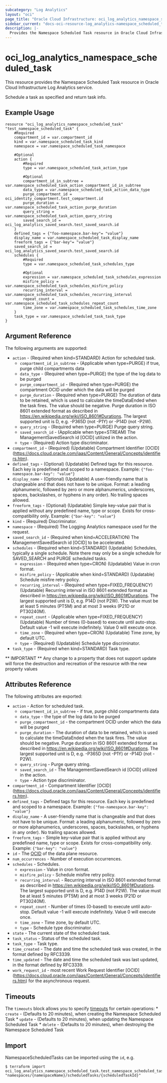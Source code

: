 ```yaml
---
subcategory: "Log Analytics"
layout: "oci"
page_title: "Oracle Cloud Infrastructure: oci_log_analytics_namespace_scheduled_task"
sidebar_current: "docs-oci-resource-log_analytics-namespace_scheduled_task"
description: |-
  Provides the Namespace Scheduled Task resource in Oracle Cloud Infrastructure Log Analytics service
---
```


# oci_log_analytics_namespace_scheduled_task
This resource provides the Namespace Scheduled Task resource in Oracle Cloud Infrastructure Log Analytics service.

Schedule a task as specified and return task info.

## Example Usage

```hcl
resource "oci_log_analytics_namespace_scheduled_task" "test_namespace_scheduled_task" {
	#Required
	compartment_id = var.compartment_id
	kind = var.namespace_scheduled_task_kind
	namespace = var.namespace_scheduled_task_namespace

	#Optional
	action {
		#Required
		type = var.namespace_scheduled_task_action_type

		#Optional
		compartment_id_in_subtree = var.namespace_scheduled_task_action_compartment_id_in_subtree
		data_type = var.namespace_scheduled_task_action_data_type
		purge_compartment_id = oci_identity_compartment.test_compartment.id
		purge_duration = var.namespace_scheduled_task_action_purge_duration
		query_string = var.namespace_scheduled_task_action_query_string
		saved_search_id = oci_log_analytics_saved_search.test_saved_search.id
	}
	defined_tags = {"foo-namespace.bar-key"= "value"}
	display_name = var.namespace_scheduled_task_display_name
	freeform_tags = {"bar-key"= "value"}
	saved_search_id = oci_log_analytics_saved_search.test_saved_search.id
	schedules {
		#Required
		type = var.namespace_scheduled_task_schedules_type

		#Optional
		expression = var.namespace_scheduled_task_schedules_expression
		misfire_policy = var.namespace_scheduled_task_schedules_misfire_policy
		recurring_interval = var.namespace_scheduled_task_schedules_recurring_interval
		repeat_count = var.namespace_scheduled_task_schedules_repeat_count
		time_zone = var.namespace_scheduled_task_schedules_time_zone
	}
	task_type = var.namespace_scheduled_task_task_type
}
```

## Argument Reference

The following arguments are supported:

* `action` - (Required when kind=STANDARD) Action for scheduled task.
	* `compartment_id_in_subtree` - (Applicable when type=PURGE) if true, purge child compartments data
	* `data_type` - (Required when type=PURGE) the type of the log data to be purged
	* `purge_compartment_id` - (Required when type=PURGE) the compartment OCID under which the data will be purged
	* `purge_duration` - (Required when type=PURGE) The duration of data to be retained, which is used to calculate the timeDataEnded when the task fires. The value should be negative. Purge duration in ISO 8601 extended format as described in https://en.wikipedia.org/wiki/ISO_8601#Durations. The largest supported unit is D, e.g. -P365D (not -P1Y) or -P14D (not -P2W). 
	* `query_string` - (Required when type=PURGE) Purge query string.
	* `saved_search_id` - (Applicable when type=STREAM) The ManagementSavedSearch id [OCID] utilized in the action.
	* `type` - (Required) Action type discriminator.
* `compartment_id` - (Required) (Updatable) Compartment Identifier [OCID] (https://docs.cloud.oracle.com/iaas/Content/General/Concepts/identifiers.htm).
* `defined_tags` - (Optional) (Updatable) Defined tags for this resource. Each key is predefined and scoped to a namespace. Example: `{"foo-namespace.bar-key": "value"}` 
* `display_name` - (Optional) (Updatable) A user-friendly name that is changeable and that does not have to be unique. Format: a leading alphanumeric, followed by zero or more alphanumerics, underscores, spaces, backslashes, or hyphens in any order). No trailing spaces allowed. 
* `freeform_tags` - (Optional) (Updatable) Simple key-value pair that is applied without any predefined name, type or scope. Exists for cross-compatibility only. Example: `{"bar-key": "value"}` 
* `kind` - (Required) Discriminator.
* `namespace` - (Required) The Logging Analytics namespace used for the request. 
* `saved_search_id` - (Required when kind=ACCELERATION) The ManagementSavedSearch id [OCID] to be accelerated.
* `schedules` - (Required when kind=STANDARD) (Updatable) Schedules, typically a single schedule. Note there may only be a single schedule for SAVED_SEARCH and PURGE scheduled tasks. 
	* `expression` - (Required when type=CRON) (Updatable) Value in cron format.
	* `misfire_policy` - (Applicable when kind=STANDARD) (Updatable) Schedule misfire retry policy.
	* `recurring_interval` - (Required when type=FIXED_FREQUENCY) (Updatable) Recurring interval in ISO 8601 extended format as described in https://en.wikipedia.org/wiki/ISO_8601#Durations. The largest supported unit is D, e.g. P14D (not P2W). The value must be at least 5 minutes (PT5M) and at most 3 weeks (P21D or PT30240M). 
	* `repeat_count` - (Applicable when type=FIXED_FREQUENCY) (Updatable) Number of times (0-based) to execute until auto-stop. Default value -1 will execute indefinitely. Value 0 will execute once. 
	* `time_zone` - (Required when type=CRON) (Updatable) Time zone, by default UTC.
	* `type` - (Required) (Updatable) Schedule type discriminator.
* `task_type` - (Required when kind=STANDARD) Task type.


** IMPORTANT **
Any change to a property that does not support update will force the destruction and recreation of the resource with the new property values

## Attributes Reference

The following attributes are exported:

* `action` - Action for scheduled task.
	* `compartment_id_in_subtree` - if true, purge child compartments data
	* `data_type` - the type of the log data to be purged
	* `purge_compartment_id` - the compartment OCID under which the data will be purged
	* `purge_duration` - The duration of data to be retained, which is used to calculate the timeDataEnded when the task fires. The value should be negative. Purge duration in ISO 8601 extended format as described in https://en.wikipedia.org/wiki/ISO_8601#Durations. The largest supported unit is D, e.g. -P365D (not -P1Y) or -P14D (not -P2W). 
	* `query_string` - Purge query string.
	* `saved_search_id` - The ManagementSavedSearch id [OCID] utilized in the action.
	* `type` - Action type discriminator.
* `compartment_id` - Compartment Identifier [OCID] (https://docs.cloud.oracle.com/iaas/Content/General/Concepts/identifiers.htm).
* `defined_tags` - Defined tags for this resource. Each key is predefined and scoped to a namespace. Example: `{"foo-namespace.bar-key": "value"}` 
* `display_name` - A user-friendly name that is changeable and that does not have to be unique. Format: a leading alphanumeric, followed by zero or more alphanumerics, underscores, spaces, backslashes, or hyphens in any order). No trailing spaces allowed. 
* `freeform_tags` - Simple key-value pair that is applied without any predefined name, type or scope. Exists for cross-compatibility only. Example: `{"bar-key": "value"}` 
* `id` - The [OCID](https://docs.cloud.oracle.com/iaas/Content/General/Concepts/identifiers.htm) of the data plane resource. 
* `num_occurrences` - Number of execution occurrences.
* `schedules` - Schedules.
	* `expression` - Value in cron format.
	* `misfire_policy` - Schedule misfire retry policy.
	* `recurring_interval` - Recurring interval in ISO 8601 extended format as described in https://en.wikipedia.org/wiki/ISO_8601#Durations. The largest supported unit is D, e.g. P14D (not P2W). The value must be at least 5 minutes (PT5M) and at most 3 weeks (P21D or PT30240M). 
	* `repeat_count` - Number of times (0-based) to execute until auto-stop. Default value -1 will execute indefinitely. Value 0 will execute once. 
	* `time_zone` - Time zone, by default UTC.
	* `type` - Schedule type discriminator.
* `state` - The current state of the scheduled task.
* `task_status` - Status of the scheduled task.
* `task_type` - Task type.
* `time_created` - The date and time the scheduled task was created, in the format defined by RFC3339. 
* `time_updated` - The date and time the scheduled task was last updated, in the format defined by RFC3339. 
* `work_request_id` - most recent Work Request Identifier [OCID] (https://docs.cloud.oracle.com/iaas/Content/General/Concepts/identifiers.htm) for the asynchronous request.

## Timeouts

The `timeouts` block allows you to specify [timeouts](https://registry.terraform.io/providers/hashicorp/oci/latest/docs/guides/changing_timeouts) for certain operations:
	* `create` - (Defaults to 20 minutes), when creating the Namespace Scheduled Task
	* `update` - (Defaults to 20 minutes), when updating the Namespace Scheduled Task
	* `delete` - (Defaults to 20 minutes), when destroying the Namespace Scheduled Task


## Import

NamespaceScheduledTasks can be imported using the `id`, e.g.

```
$ terraform import oci_log_analytics_namespace_scheduled_task.test_namespace_scheduled_task "namespaces/{namespaceName}/scheduledTasks/{scheduledTaskId}" 
```

